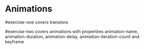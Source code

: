 # Animations

#exercise-one
covers transions 

#exercise-two
covers animations with propertiies animation-name, animation-duration, animation-delay, animation-iteration-count and keyframe 
